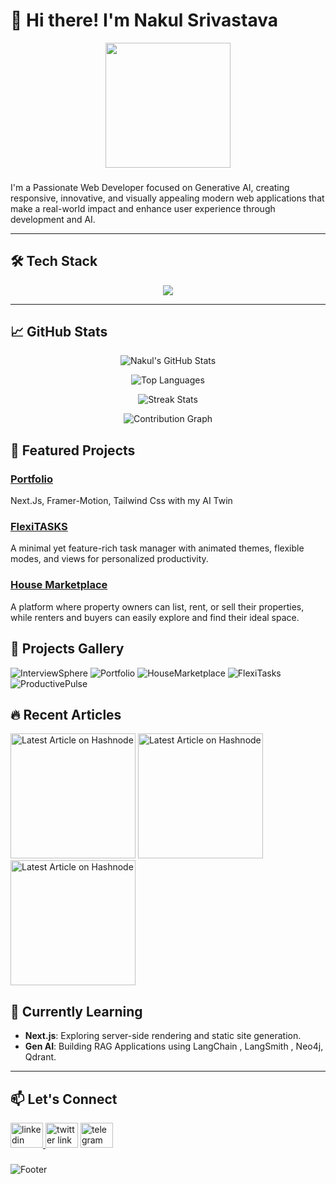 <!-- ![Header](https://github.com/user-attachments/assets/1dbcad03-b128-41c0-83cf-fbb3d47b9e89) -->

# 👋 Hi there! I'm Nakul Srivastava
<div align="center">
  <img height="200" border-radius="50%"
 src="https://media0.giphy.com/media/v1.Y2lkPTc5MGI3NjExdHp4ZDMwZGV6YmV4aThhaWFmamE1bjc3emNwOHFhZmsxa2NrNmlpaCZlcD12MV9pbnRlcm5hbF9naWZfYnlfaWQmY3Q9Zw/qgQUggAC3Pfv687qPC/giphy.gif"  />
</div>

###
I'm a Passionate Web Developer focused on Generative AI, creating responsive, innovative, and visually appealing modern web applications that make a real-world impact and enhance user experience through development and AI.

---

###

## 🛠️ Tech Stack

<p align="center">
  <img src="https://skillicons.dev/icons?i=js,react,tailwind,redux,nextjs,github,ai,vercel" />
</p>

---

## 📈 GitHub Stats

<div align="center">
  
![Nakul's GitHub Stats](https://github-readme-stats.vercel.app/api?username=imnakul&show_icons=true&theme=tokyonight)

![Top Languages](https://github-readme-stats.vercel.app/api/top-langs/?username=imnakul&layout=compact&theme=tokyonight)

![Streak Stats](https://streak-stats.demolab.com?user=imnakul&theme=dracula)

![Contribution Graph](https://github-readme-activity-graph.vercel.app/graph?username=imnakul&radius=16&theme=react&area=true&order=5)

</div>


## 🚀 Featured Projects

### [Portfolio](https://github.com/imnakul/My_Portfolio_2.0)
Next.Js, Framer-Motion, Tailwind Css with my AI Twin

### [FlexiTASKS](https://github.com/imnakul/to-do-context-local)
A minimal yet feature-rich task manager with animated themes, flexible modes, and views for personalized productivity.

### [House Marketplace](https://github.com/imnakul/house-marketplace-app)
A platform where property owners can list, rent, or sell their properties, while renters and buyers can easily explore and find their ideal space.



## 🚀 Projects Gallery

<div align="left" >
  
![InterviewSphere](https://github.com/user-attachments/assets/43989307-b2b7-44a1-a960-021bc92ad0c9)
![Portfolio](https://github.com/user-attachments/assets/5777da9a-a07d-4675-95c6-eab747102deb)
![HouseMarketplace](https://github.com/user-attachments/assets/5d26a52e-a9f3-476a-bd36-1ce5a9335165)
![FlexiTasks](https://github.com/user-attachments/assets/e0910b0a-7938-4789-8537-739ed0269e63)
![ProductivePulse](https://github.com/user-attachments/assets/cb6b0539-8890-4e07-a5cc-3ba49cb99aa5)

</div>


## 🔥 Recent Articles
<div align="left">
  <a href="https://llmsinaction.hashnode.dev/agents-llms-and-apis-a-developers-guide-to-local-ai-and-cloud-deployment" ><img src="https://github.com/user-attachments/assets/061a2ca2-c547-44f7-98ef-bee9f35fcdbc" height="200px" alt="Latest Article on Hashnode"  /></a>
  <a href="https://aisimplified.hashnode.dev/decoding-ai-jargons-with-chai-chaicode" ><img src="https://github.com/user-attachments/assets/4d1e265d-aad9-475c-9150-b06707aabe72" height="200px" alt="Latest Article on Hashnode"  /></a>
  <a href="https://ragsimplified.hashnode.dev/series/advanced-rag-query-optimization-techniques" ><img src="https://github.com/user-attachments/assets/22559f1a-5e68-4b2f-bc55-52198e493519" height="200px" alt="Latest Article on Hashnode"  /></a>
</div>


###



## 🌱 Currently Learning

- **Next.js**: Exploring server-side rendering and static site generation.
- **Gen AI**: Building RAG Applications using LangChain , LangSmith , Neo4j, Qdrant.

---

## 📫 Let's Connect

<div align="left">
   <a href="https://www.linkedin.com/in/imnakul/" target="_blank" > <img src="https://raw.githubusercontent.com/maurodesouza/profile-readme-generator/master/src/assets/icons/social/linkedin/default.svg" width="52" height="40" alt="linkedin Link" /> </a> 
  <a href="https://x.com/imnakul_1?t=kE6SVznWCPS3rCFFUEXPAg&s=09" target="_blank" >
  <img src="https://raw.githubusercontent.com/maurodesouza/profile-readme-generator/master/src/assets/icons/social/twitter/default.svg" width="52" height="40" alt="twitter link"  /></a>
  <a href="https://t.me/i_m_nakul" target="_blank" >
  <img src="https://raw.githubusercontent.com/maurodesouza/profile-readme-generator/master/src/assets/icons/social/telegram/default.svg" width="52" height="40" alt="telegram logo"  /></a>
</div>

###

![Footer](https://github.com/user-attachments/assets/3069c561-91a2-426f-8ff5-b4351980b3e7)
